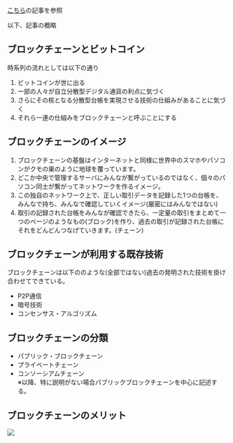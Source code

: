 [こちら](https://neweconomy.jp/features/npbc/26925)の記事を参照  

以下、記事の概略
## ブロックチェーンとビットコイン
時系列の流れとしては以下の通り
1. ビットコインが世に出る
2. 一部の人々が自立分散型デジタル通貨の利点に気づく
3. さらにその核となる分散型台帳を実現させる技術の仕組みがあることに気づく
4. それら一連の仕組みをブロックチェーンと呼ぶことにする

## ブロックチェーンのイメージ
1. ブロックチェーンの基盤はインターネットと同様に世界中のスマホやパソコンがクモの巣のように地球を覆っています。
2. どこか中央で管理するサーバにみんなが繋がっているのではなく、個々のパソコン同士が繋がってネットワークを作るイメージ。
3. この独自のネットワーク上で、正しい取引データを記録した1つの台帳を、みんなで持ち、みんなで確認していくイメージ(厳密にはみんなではない)
4. 取引の記録された台帳をみんなが確認できたら、一定量の取引をまとめて一つのページのようなもの(ブロック)を作り、過去の取引が記録された台帳にそれをどんどんつなげていきます。(チェーン)

## ブロックチェーンが利用する既存技術
ブロックチェーンは以下ののような(全部ではない)過去の発明された技術を掛け合わせてできている。
- P2P通信
- 暗号技術
- コンセンサス・アルゴリズム

## ブロックチェーンの分類
- パブリック・ブロックチェーン
- プライベートチェーン
- コンソーシアムチェーン  
※以降、特に説明がない場合パブリックブロックチェーンを中心に記述する。

## ブロックチェーンのメリット
![](https://s3-ap-northeast-1.amazonaws.com/static.neweconomy.jp/content/uploads/2019/05/05005806/bc02.jpg)

